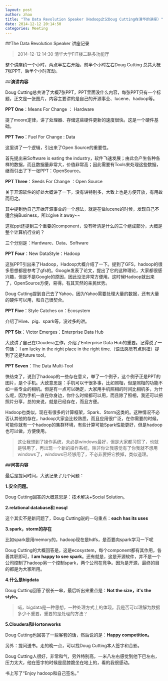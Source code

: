 ```yaml
---
layout: post
author: zhao
title: "The Data Revolution Speaker（Hadoop之父Doug Cutting在清华的讲座）"
date: 2014-12-12 20:14:50
categories: Meeting
---
```


##The Data Revolution Speaker 讲座记录

>2014-12-12 14:30     清华大学FIT楼二路多功能厅

整个讲座约一个小时，两点半左右开始，前半个小时左右Doug Cutting 总共大概7张PPT，后半个小时互动。

##**演讲内容**

Doug Cutting总共讲了大概7张PPT，PPT里面没什么内容，每张PPT只有一个标题，正文是一张图片，内容主要讲的是自己的开源事业、lucene、hadoop等。

**PPT One**：Means For Change ： Hardware

提了moore定律，讲了处理器、存储这些硬件更新的速度很快。这是一个硬件基础。

**PPT Two**：Fuel For Change : Data

这里讲了一个逻辑，引出来了Open Source的重要性。

首先提出来Software is eating the industry，软件飞速发展；由此会产生各种各样的数据，而且数据量非常大，价值非常高；因此需要有Tools来处理这些数据，继而引出了下一张PPT：OpenSource。

**PPT Three**：Seeds For Change ：Open Source

关于开源软件的好处大概讲了一下，没有讲特别多，大致上也是方便开放，有用故而用之。

其中提到他自己开始开源事业的一个想法，就是在做lucene的时候，发现自己不适合搞Business，所以give it away~~

这张ppt还提到三个重要的component，没有听清是什么的三个组成部分，大概是整个计算机行业的？

三个分别是：Hardware、Data、Software

**PPT Four**：New DataStyle：Hadoop

这张PPT引出来了Hadoop，Hadoop大概介绍了一下。提到了GFS，hadoop的很多思想都是参考了gfs的。Google发表了论文，提出了它的这种理论，大家都很感兴趣，但是不是Google的原因，因此没法非常方便用。这时候Hadoop就出来了，OpenSource方便，易得。有其天然的亲民优势。

Doug Cutting提到自己去了Yahoo，因为Yahoo需要处理大量的数据，还有大量的硬件可以用，和自己很契合。

**PPT Five**：Style Catches on：Ecosystem

介绍了Hive、pig、spark等，没过多的讲。

**PPT Six**：Victor Emerges：Enterprise Data Hub

大致讲了自己在Cloudera工作，介绍了Enterprise Data Hub的重要。记得说了一句话： I am lucky in the right place in the right time.（语法感觉有点别扭）提到了这是future tool。

**PPT Seven**：The Data Multi-Tool

快结束了，说到了hadoop的一些存在意义，举了一个例子，这个例子正是PPT的图片，是个手机。大致意思是：手机可以干很多事，比如照相，但是照相的功能不如一些专业的相机。但是有一点可以确定，大家用手机照相的时间比相机多，为什么呢，因为手机一直在你身边，你什么时候都可以用，而且除了照相，我还可以把照片分享，总的来说，就是已经存在，而且方便。

Hadoop也类似，现在有很多的计算框架，Spark、Storm这类的。这种情况不必否认其他的存在，hadoop大家会比较熟悉，而且应用很广泛，在你需要的时候，可能你就有一个hadoop的集群环境，有些计算可能Spark性能更好，但是hadoop也可以做，方便使用。

>这让我想到了操作系统，未必是windows最好，但是大家都习惯了，也就是够用了，再出现一个新的操作系统，除非你让我感觉有了你我就不想用windows了，windows已经够用了，不必非要把它换掉，类似道理。

##**问答内容**

最后是提问时间，大该记录了几个问题：

**1.安全问题。**

Doug Cutting回答的大概意思是：技术解决+Social Solution。

**2.relational database和 nosql**

这个其实不是新问题了，Doug Cutting说的一句重点：**each has its uses**

**3.spark，storm的存在**

比如spark是用memory的，hadoop现在是hdfs，是否要向spark学习一下呢

Doug Cutting的大概回答是，这是ecosystem，每个component都有其作用，各善其职即可，**I am happy to see spark**。还有就是，这是开源软件，并不是一个公司控制了hadoop另一个控制spark，两个公司在竞争。因为是开源，最终的目的都是为大家所用。

**4.什么是bigdata**

Doug Cutting回答了很长一串，最后听出来重点是：**Not the size，it's the style。**

>喏，bigdata是一种思想，一种处理方式上的体现。我是否可以理解为数据多少不重要，重要的是处理的方法？

**5.Cloudera和Hortonworks**

 Doug Cutting也回答了一些客套的话，然后说的是：**Happy competition。**


另外：提问送书。走的晚一点，可以找Doug Cutting本人签字和合影。

Doug Cutting人很好，非常和气，另外特别高，一米八左右感觉到他下巴左右，压力太大，他在签字的时候是屈膝跪坐在地上的，看的我很感动。

书上写了“Enjoy hadoop和自己签名。”

